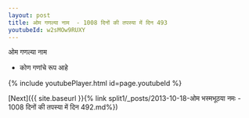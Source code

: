 ```yaml
---
layout: post
title: ओम गणल्या नाम  - 1008 दिनों की तपस्या में दिन 493
youtubeId: w2sMOw9RUXY
---
```

 
 
 ओम गणल्या नाम   
 
 -  कोण गणांचे रूप आहे 
 
  
 
  
 
 
 
 
 
 


{% include youtubePlayer.html id=page.youtubeId %}
 
[Next]({{ site.baseurl }}{% link  split1/_posts/2013-10-18-ओम भस्मभूठया नमः - 1008 दिनों की तपस्या में दिन 492.md%})
 
